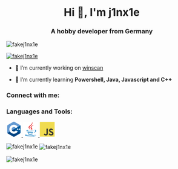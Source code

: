 <h1 align="center">Hi 👋, I'm j1nx1e</h1>
<h3 align="center">A hobby developer from Germany</h3>

<p align="left"> <img src="https://komarev.com/ghpvc/?username=fakej1nx1e&label=Profile%20views&color=0e75b6&style=flat" alt="fakej1nx1e" /> </p>

<p align="left"> <a href="https://github.com/ryo-ma/github-profile-trophy"><img src="https://github-profile-trophy.vercel.app/?username=fakej1nx1e" alt="fakej1nx1e" /></a> </p>

- 🔭 I’m currently working on [winscan](https://github.com/fakej1nx1e/winscan)

- 🌱 I’m currently learning **Powershell, Java, Javascript and C++**

<h3 align="left">Connect with me:</h3>
<p align="left">
</p>

<h3 align="left">Languages and Tools:</h3>
<p align="left"> <a href="https://www.w3schools.com/cpp/" target="_blank" rel="noreferrer"> <img src="https://raw.githubusercontent.com/devicons/devicon/master/icons/cplusplus/cplusplus-original.svg" alt="cplusplus" width="40" height="40"/> </a> <a href="https://www.java.com" target="_blank" rel="noreferrer"> <img src="https://raw.githubusercontent.com/devicons/devicon/master/icons/java/java-original.svg" alt="java" width="40" height="40"/> </a> <a href="https://developer.mozilla.org/en-US/docs/Web/JavaScript" target="_blank" rel="noreferrer"> <img src="https://raw.githubusercontent.com/devicons/devicon/master/icons/javascript/javascript-original.svg" alt="javascript" width="40" height="40"/> </a> </p>

<p><img align="left" src="https://github-readme-stats.vercel.app/api/top-langs?username=fakej1nx1e&show_icons=true&locale=en&layout=compact" alt="fakej1nx1e" /></p>

<p>&nbsp;<img align="center" src="https://github-readme-stats.vercel.app/api?username=fakej1nx1e&show_icons=true&locale=en" alt="fakej1nx1e" /></p>

<p><img align="center" src="https://github-readme-streak-stats.herokuapp.com/?user=fakej1nx1e&" alt="fakej1nx1e" /></p>
